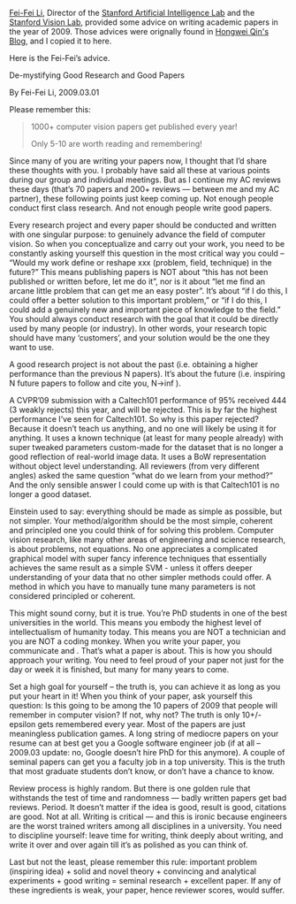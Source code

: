 [Fei-Fei Li](http://vision.stanford.edu/feifeili/), Director of the [Stanford Artificial Intelligence Lab](http://ai.stanford.edu/) and the [Stanford Vision Lab](http://vision.stanford.edu/), provided some advice on writing academic papers in the year of 2009. Those advices were orignally found in [Hongwei Qin's Blog](http://qinhongwei.com/2015/03/25/Fei-fei-Li-s-advice/), and I copied it to here.

Here is the Fei-Fei’s advice.

De-mystifying Good Research and Good Papers

By Fei-Fei Li, 2009.03.01

Please remember this:

> 1000+ computer vision papers get published every year!
> 
> Only 5-10 are worth reading and remembering!

Since many of you are writing your papers now, I thought that I’d share these thoughts with you. I probably have said all these at various points during our group and individual meetings. But as I continue my AC reviews these days (that’s 70 papers and 200+ reviews — between me and my AC partner), these following points just keep coming up. Not enough people conduct first class research. And not enough people write good papers.

Every research project and every paper should be conducted and written with one singular purpose: to genuinely advance the field of computer vision. So when you conceptualize and carry out your work, you need to be constantly asking yourself this question in the most critical way you could – “Would my work define or reshape xxx (problem, field, technique) in the future?” This means publishing papers is NOT about “this has not been published or written before, let me do it”, nor is it about “let me find an arcane little problem that can get me an easy poster”. It’s about “if I do this, I could offer a better solution to this important problem,” or “if I do this, I could add a genuinely new and important piece of knowledge to the field.” You should always conduct research with the goal that it could be directly used by many people (or industry). In other words, your research topic should have many ‘customers’, and your solution would be the one they want to use.

A good research project is not about the past (i.e. obtaining a higher performance than the previous N papers). It’s about the future (i.e. inspiring N future papers to follow and cite you, N->inf
).

A CVPR’09 submission with a Caltech101 performance of 95% received 444 (3 weakly rejects) this year, and will be rejected. This is by far the highest performance I’ve seen for Caltech101. So why is this paper rejected? Because it doesn’t teach us anything, and no one will likely be using it for anything. It uses a known technique (at least for many people already) with super tweaked parameters custom-made for the dataset that is no longer a good reflection of real-world image data. It uses a BoW representation without object level understanding. All reviewers (from very different angles) asked the same question “what do we learn from your method?” And the only sensible answer I could come up with is that Caltech101 is no longer a good dataset.

Einstein used to say: everything should be made as simple as possible, but not simpler. Your method/algorithm should be the most simple, coherent and principled one you could think of for solving this problem. Computer vision research, like many other areas of engineering and science research, is about problems, not equations. No one appreciates a complicated graphical model with super fancy inference techniques that essentially achieves the same result as a simple SVM - unless it offers deeper understanding of your data that no other simpler methods could offer. A method in which you have to manually tune many parameters is not considered principled or coherent.

This might sound corny, but it is true. You’re PhD students in one of the best universities in the world. This means you embody the highest level of intellectualism of humanity today. This means you are NOT a technician and you are NOT a coding monkey. When you write your paper, you communicate and . That’s what a paper is about. This is how you should approach your writing. You need to feel proud of your paper not just for the day or week it is finished, but many for many years to come.

Set a high goal for yourself – the truth is, you can achieve it as long as you put your heart in it! When you think of your paper, ask yourself this question: Is this going to be among the 10 papers of 2009 that people will remember in computer vision? If not, why not? The truth is only 10+/-epsilon gets remembered every year. Most of the papers are just meaningless publication games. A long string of mediocre papers on your resume can at best get you a Google software engineer job (if at all – 2009.03 update: no, Google doesn’t hire PhD for this anymore). A couple of seminal papers can get you a faculty job in a top university. This is the truth that most graduate students don’t know, or don’t have a chance to know.

Review process is highly random. But there is one golden rule that withstands the test of time and randomness — badly written papers get bad reviews. Period. It doesn’t matter if the idea is good, result is good, citations are good. Not at all. Writing is critical — and this is ironic because engineers are the worst trained writers among all disciplines in a university. You need to discipline yourself: leave time for writing, think deeply about writing, and write it over and over again till it’s as polished as you can think of.

Last but not the least, please remember this rule: important problem (inspiring idea) + solid and novel theory + convincing and analytical experiments + good writing = seminal research + excellent paper. If any of these ingredients is weak, your paper, hence reviewer scores, would suffer.
